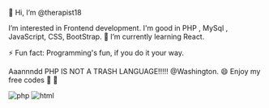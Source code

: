 👋 Hi, I’m @therapist18

I’m interested in Frontend development.
I'm good in PHP , MySql , JavaScript, CSS, BootStrap. 🌱  I’m currently learning React.

 ⚡ Fun fact: Programming's fun, if you do it your way.
 
 Aaannndd PHP IS NOT A TRASH LANGUAGE!!!!! @Washington. 😄
 Enjoy my free codes 💞️ 👀


![php](https://github.com/therapist18/therapist18/assets/125513875/4629b003-214e-4ea5-94b0-d8ea4f8404b6)
![html](https://github.com/therapist18/therapist18/assets/125513875/fa5adccb-3f8a-4bd5-9374-3cf27d5964d5)
